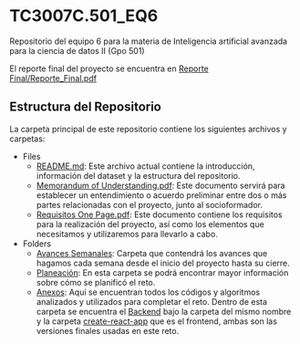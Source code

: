 # TC3007C.501_EQ6
Repositorio del equipo 6 para la materia de Inteligencia artificial avanzada para la ciencia de datos II (Gpo 501)

El reporte final del proyecto se encuentra en [Reporte Final/Reporte_Final.pdf](./Reporte%20Final/Reporte_Final.pdf)

## Estructura del Repositorio 
La carpeta principal de este repositorio contiene los siguientes archivos y carpetas:

- Files
   - [README.md](./README.md): Este archivo actual contiene la introducción, información del dataset y la estructura del repositorio.
   - [Memorandum of Understanding.pdf](./Memorandum%20of%20Understanding.pdf): Este documento servirá para establecer un entendimiento o acuerdo preliminar entre dos o más partes relacionadas con el proyecto, junto al socioformador.
   - [Requisitos One Page.pdf](./Requisitos%20One%20Page.pdf): Este documento contiene los requisitos para la realización del proyecto, así como los elementos que necesitamos y utilizaremos para llevarlo a cabo.
- Folders
   - [Avances Semanales](./Avances%20Semanales): Carpeta que contendrá los avances que hagamos cada semana desde el inicio del proyecto hasta su cierre.
   - [Planeación](./Planeación): En esta carpeta se podrá encontrar mayor información sobre cómo se planificó el reto.
   - [Anexos](./Anexos): Aquí se encuentran todos los códigos y algoritmos analizados y utilizados para completar el reto. Dentro de esta carpeta se encuentra el [Backend](./Anexos/backend/) bajo la carpeta del mismo nombre y la carpeta [create-react-app](./Anexos/create-react-app/) que es el frontend, ambas son las versiones finales usadas en este reto.